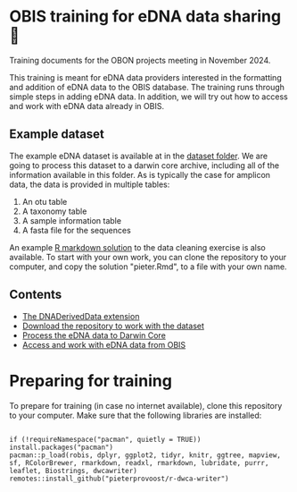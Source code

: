 # OBIS training for eDNA data sharing 🐠

Training documents for the OBON projects meeting in November 2024. 

This training is meant for eDNA data providers interested in the formatting and addition of eDNA data to the OBIS database. The training runs through simple steps in adding eDNA data. In addition, we will try out how to access and work with eDNA data already in OBIS. 

## Example dataset

The example eDNA dataset is available at in the [dataset folder](dataset). We are going to process this dataset to a darwin core archive, including all of the information available in this folder. As is typically the case for amplicon data, the data is provided in multiple tables:

1. An otu table
2. A taxonomy table
3. A sample information table
4. A fasta file for the sequences


An example [R markdown solution](pieter.Rmd) to the data cleaning exercise is also available. To start with your own work, you can clone the repository to your computer, and copy the solution "pieter.Rmd", to a file with your own name.


## Contents

- [The DNADerivedData extension](dna.md)
- [Download the repository to work with the dataset](dataset.md)
- [Process the eDNA data to Darwin Core](pieter.Rmd)
- [Access and work with eDNA data from OBIS](dna_access_pacman.Rmd)


# Preparing for training

To prepare for training (in case no internet available), clone this repository to your computer. Make sure that the following libraries are installed:

```

if (!requireNamespace("pacman", quietly = TRUE)) install.packages("pacman")
pacman::p_load(robis, dplyr, ggplot2, tidyr, knitr, ggtree, mapview, sf, RColorBrewer, rmarkdown, readxl, rmarkdown, lubridate, purrr, leaflet, Biostrings, dwcawriter) 
remotes::install_github("pieterprovoost/r-dwca-writer")

```